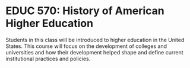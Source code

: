 # EDUC 570: History of American Higher Education

Students in this class will be introduced to higher education in the United States. This course will focus on the development of colleges and universities and how their development helped shape and define current institutional practices and policies.